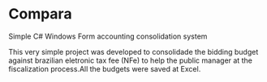 # Compara
Simple C# Windows Form accounting consolidation system

This very simple project was developed to consolidade the bidding budget against  brazilian eletronic tax fee (NFe) to help the public manager at the fiscalization process.All the budgets were saved at Excel.